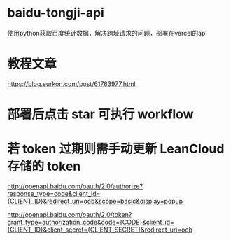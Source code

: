 # baidu-tongji-api
使用python获取百度统计数据，解决跨域请求的问题，部署在vercel的api

# 教程文章
https://blog.eurkon.com/post/61763977.html

# 部署后点击 star 可执行 workflow

# 若 token 过期则需手动更新 LeanCloud 存储的 token

http://openapi.baidu.com/oauth/2.0/authorize?response_type=code&client_id={CLIENT_ID}&redirect_uri=oob&scope=basic&display=popup

http://openapi.baidu.com/oauth/2.0/token?grant_type=authorization_code&code={CODE}&client_id={CLIENT_ID}&client_secret={CLIENT_SECRET}&redirect_uri=oob
